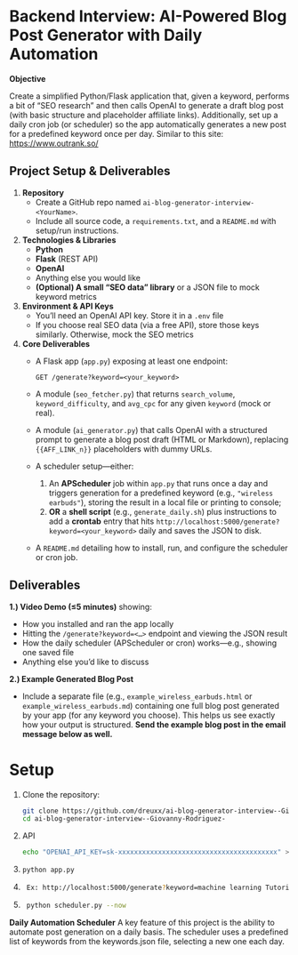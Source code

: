 # Backend Interview: AI-Powered Blog Post Generator with Daily Automation

**Objective**

Create a simplified Python/Flask application that, given a keyword, performs a bit of “SEO research” and then calls OpenAI to generate a draft blog post (with basic structure and placeholder affiliate links). 
Additionally, set up a daily cron job (or scheduler) so the app automatically generates a new post for a predefined keyword once per day.
Similar to this site: https://www.outrank.so/

## Project Setup & Deliverables

1. **Repository**
    - Create a GitHub repo named `ai-blog-generator-interview-<YourName>`.
    - Include all source code, a `requirements.txt`, and a `README.md` with setup/run instructions.
2. **Technologies & Libraries**
    - **Python**
    - **Flask** (REST API)
    - **OpenAI**
    - Anything else you would like
    - **(Optional) A small “SEO data” library** or a JSON file to mock keyword metrics
3. **Environment & API Keys**
    - You’ll need an OpenAI API key. Store it in a `.env` file
    - If you choose real SEO data (via a free API), store those keys similarly. Otherwise, mock the SEO metrics
4. **Core Deliverables**
    - A Flask app (`app.py`) exposing at least one endpoint:
        
        ```
        GET /generate?keyword=<your_keyword>
        
        ```
        
    - A module (`seo_fetcher.py`) that returns `search_volume`, `keyword_difficulty`, and `avg_cpc` for any given `keyword` (mock or real).
    - A module (`ai_generator.py`) that calls OpenAI with a structured prompt to generate a blog post draft (HTML or Markdown), replacing `{{AFF_LINK_n}}` placeholders with dummy URLs.
    - A scheduler setup—either:
        1. An **APScheduler** job within `app.py` that runs once a day and triggers generation for a predefined keyword (e.g., `"wireless earbuds"`), storing the result in a local file or printing to console;
        2. **OR** a **shell script** (e.g., `generate_daily.sh`) plus instructions to add a **crontab** entry that hits `http://localhost:5000/generate?keyword=<your_keyword>` daily and saves the JSON to disk.
    - A `README.md` detailing how to install, run, and configure the scheduler or cron job.

## Deliverables

**1.) Video Demo (≤5 minutes)** showing:

- How you installed and ran the app locally
- Hitting the `/generate?keyword=<…>` endpoint and viewing the JSON result
- How the daily scheduler (APScheduler or cron) works—e.g., showing one saved file
- Anything else you’d like to discuss

**2.) Example Generated Blog Post**

- Include a separate file (e.g., `example_wireless_earbuds.html` or `example_wireless_earbuds.md`) containing one full blog post generated by your app (for any keyword you choose). This helps us see exactly how your output is structured. **Send the example blog post in the email message below as well.**

# Setup
1. Clone the repository:
   ```bash
   git clone https://github.com/dreuxx/ai-blog-generator-interview--Giovanny-Rodriguez-.git
   cd ai-blog-generator-interview--Giovanny-Rodriguez-
   ```
2. API
   ```bash
   echo "OPENAI_API_KEY=sk-xxxxxxxxxxxxxxxxxxxxxxxxxxxxxxxxxxxxxxxx" > .env
   ```
3. ```bash
   python app.py
   ```
4. ```bash
    Ex: http://localhost:5000/generate?keyword=machine learning Tutorial
   ```
5. ```bash
    python scheduler.py --now
   ```
**Daily Automation Scheduler**
A key feature of this project is the ability to automate post generation on a daily basis.  The scheduler uses a predefined list of keywords from the keywords.json file, selecting a new one each day. 
